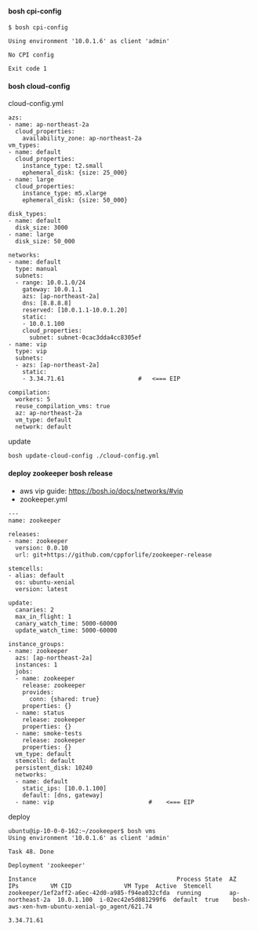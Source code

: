 ####  bosh cpi-config
```
$ bosh cpi-config

Using environment '10.0.1.6' as client 'admin'

No CPI config

Exit code 1
```


#### bosh cloud-config

cloud-config.yml
```
azs:
- name: ap-northeast-2a
  cloud_properties:
    availability_zone: ap-northeast-2a
vm_types:
- name: default
  cloud_properties:
    instance_type: t2.small
    ephemeral_disk: {size: 25_000}
- name: large
  cloud_properties:
    instance_type: m5.xlarge
    ephemeral_disk: {size: 50_000}

disk_types:
- name: default
  disk_size: 3000
- name: large
  disk_size: 50_000

networks:
- name: default
  type: manual
  subnets:
  - range: 10.0.1.0/24
    gateway: 10.0.1.1
    azs: [ap-northeast-2a]
    dns: [8.8.8.8]
    reserved: [10.0.1.1-10.0.1.20]
    static:
    - 10.0.1.100
    cloud_properties:
      subnet: subnet-0cac3dda4cc8305ef
- name: vip
  type: vip
  subnets:
  - azs: [ap-northeast-2a]
    static:
    - 3.34.71.61                     #   <=== EIP

compilation:
  workers: 5
  reuse_compilation_vms: true
  az: ap-northeast-2a
  vm_type: default
  network: default
```
update 
```
bosh update-cloud-config ./cloud-config.yml
```

#### deploy zookeeper bosh release
- aws vip guide: https://bosh.io/docs/networks/#vip
- zookeeper.yml
```
---
name: zookeeper

releases:
- name: zookeeper
  version: 0.0.10
  url: git+https://github.com/cppforlife/zookeeper-release

stemcells:
- alias: default
  os: ubuntu-xenial
  version: latest

update:
  canaries: 2
  max_in_flight: 1
  canary_watch_time: 5000-60000
  update_watch_time: 5000-60000

instance_groups:
- name: zookeeper
  azs: [ap-northeast-2a]
  instances: 1
  jobs:
  - name: zookeeper
    release: zookeeper
    provides:
      conn: {shared: true}
    properties: {}
  - name: status
    release: zookeeper
    properties: {}
  - name: smoke-tests
    release: zookeeper
    properties: {}
  vm_type: default
  stemcell: default
  persistent_disk: 10240
  networks:
  - name: default
    static_ips: [10.0.1.100]
    default: [dns, gateway]
  - name: vip                           #    <=== EIP
```


deploy

```
ubuntu@ip-10-0-0-162:~/zookeeper$ bosh vms
Using environment '10.0.1.6' as client 'admin'

Task 48. Done

Deployment 'zookeeper'

Instance                                        Process State  AZ               IPs         VM CID               VM Type  Active  Stemcell
zookeeper/1ef2aff2-a6ec-42d0-a985-f94ea032cfda  running        ap-northeast-2a  10.0.1.100  i-02ec42e5d081299f6  default  true    bosh-aws-xen-hvm-ubuntu-xenial-go_agent/621.74
                                                                                3.34.71.61
```                                                                             
                                                                               
                                                                               
